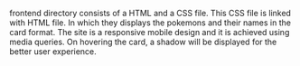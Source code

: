frontend directory consists of a HTML and a CSS file.
This CSS file is linked with HTML file. In which they displays the pokemons and their names in the card format.
The site is a responsive mobile design and it is achieved using media queries. 
On hovering the card, a shadow will be displayed for the better user experience.

